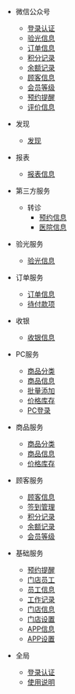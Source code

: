 - 微信公众号
    - [登录认证](/微信/登录认证.md)
    - [验光信息](/微信/验光信息.md)
    - [订单信息](/微信/订单信息.md)
    - [积分记录](/微信/积分记录.md)
    - [余额记录](/微信/余额记录.md)
    - [顾客信息](/微信/顾客信息.md)
    - [会员等级](/微信/会员等级.md)
    - [预约提醒](/微信/预约提醒.md)
    - [评价信息](/微信/评价信息.md)

- 发现
    - [发现](/发现/发现.md)

- 报表
    - [报表信息](/报表/报表信息.md)

- 第三方服务
    - 转诊
        - [预约信息](/第三方服务/转诊/预约信息.md)
        - [医院信息](/第三方服务/转诊/医院信息.md)

- 验光服务
    - [验光信息](/验光服务/验光信息.md)

- 订单服务
    - [订单信息](/订单服务/订单信息.md)
    - [待付款项](/订单服务/待付款项.md)

- 收银
    - [收银信息](/收银/收银信息.md)

- PC服务
    - [商品分类](/PC服务/商品分类.md)
    - [商品信息](/PC服务/商品信息.md)
    - [批量添加](/PC服务/批量添加.md)
    - [价格库存](/PC服务/价格库存.md)
    - [PC登录](/PC服务/登录.md)

- 商品服务
    - [商品分类](/商品服务/商品分类.md)
    - [商品信息](/商品服务/商品信息.md)
    - [价格库存](/商品服务/价格库存.md)

- 顾客服务
    - [顾客信息](/顾客服务/顾客信息.md)
    - [签到管理](/顾客服务/签到管理.md)
    - [积分记录](/顾客服务/积分记录.md)
    - [余额记录](/顾客服务/余额记录.md)
    - [会员等级](/顾客服务/会员等级.md)

- 基础服务
    - [预约提醒](/基础服务/预约提醒.md)
    - [门店员工](/基础服务/门店员工.md)
    - [员工信息](/基础服务/员工信息.md)
    - [工作记录](/基础服务/工作记录.md)    
    - [门店信息](/基础服务/门店信息.md)
    - [门店设置](/基础服务/门店设置.md)
    - [APP信息](/基础服务/App信息.md)
    - [APP设置](/基础服务/App设置.md)

- 全局
    - [登录认证](/全局/登录认证.md)
    - [使用说明](/全局/使用说明.md)